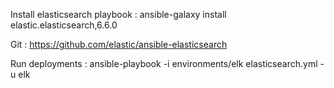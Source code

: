 Install elasticsearch playbook :
ansible-galaxy install elastic.elasticsearch,6.6.0

Git :
https://github.com/elastic/ansible-elasticsearch


Run deployments :
ansible-playbook -i environments/elk elasticsearch.yml -u elk
